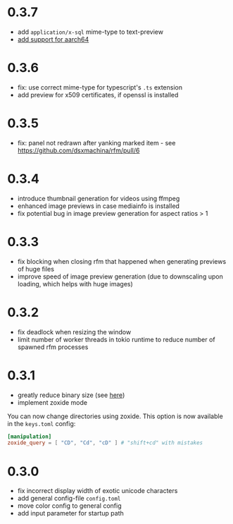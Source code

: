 # 0.3.7
- add `application/x-sql` mime-type to text-preview
- [add support for aarch64](https://github.com/dsxmachina/rfm/pull/7)

# 0.3.6
- fix: use correct mime-type for typescript's `.ts` extension
- add preview for x509 certificates, if openssl is installed

# 0.3.5
- fix: panel not redrawn after yanking marked item - see https://github.com/dsxmachina/rfm/pull/6

# 0.3.4

- introduce thumbnail generation for videos using ffmpeg
- enhanced image previews in case mediainfo is installed
- fix potential bug in image preview generation for aspect ratios > 1

# 0.3.3

- fix blocking when closing rfm that happened when generating previews of huge files
- improve speed of image preview generation (due to downscaling upon loading, which helps with huge images)

# 0.3.2

- fix deadlock when resizing the window
- limit number of worker threads in tokio runtime to reduce number of spawned rfm processes

# 0.3.1

- greatly reduce binary size (see [here](https://github.com/dsxmachina/rfm/issues/5))
- implement zoxide mode

You can now change directories using zoxide. This option is now available in the `keys.toml` config:
```toml
[manipulation]
zoxide_query = [ "CD", "Cd", "cD" ] # "shift+cd" with mistakes
```

# 0.3.0

- fix incorrect display width of exotic unicode characters
- add general config-file `config.toml`
- move color config to general config
- add input parameter for startup path

